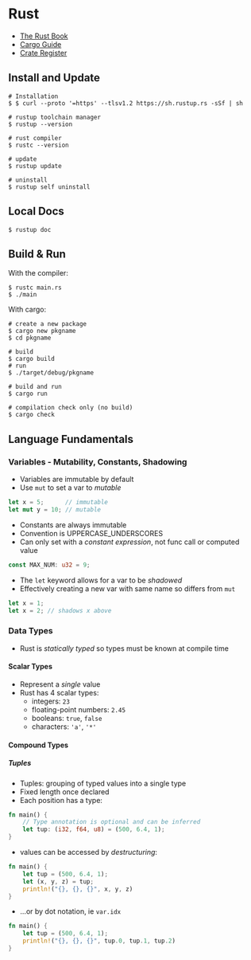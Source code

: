 # Rust

- [The Rust Book](https://doc.rust-lang.org/stable/book)
- [Cargo Guide](https://doc.rust-lang.org/cargo/guide/)
- [Crate Register](https://crates.io/)

## Install and Update

```script
# Installation
$ $ curl --proto '=https' --tlsv1.2 https://sh.rustup.rs -sSf | sh

# rustup toolchain manager
$ rustup --version

# rust compiler
$ rustc --version

# update
$ rustup update

# uninstall
$ rustup self uninstall
```

## Local Docs

```shell
$ rustup doc
```

## Build & Run

With the compiler:

```script
$ rustc main.rs
$ ./main
```

With cargo:

```script
# create a new package
$ cargo new pkgname
$ cd pkgname

# build
$ cargo build
# run
$ ./target/debug/pkgname

# build and run
$ cargo run

# compilation check only (no build)
$ cargo check
```

## Language Fundamentals

### Variables - Mutability, Constants, Shadowing

- Variables are immutable by default
- Use `mut` to set a var to _mutable_  

```rust
let x = 5;      // immutable
let mut y = 10; // mutable
```

- Constants are always immutable
- Convention is UPPERCASE_UNDERSCORES
- Can only set with a _constant expression_, not func call or computed value 

```rust
const MAX_NUM: u32 = 9;
```

- The `let` keyword allows for a var to be _shadowed_
- Effectively creating a new var with same name so differs from `mut`

```rust
let x = 1;
let x = 2; // shadows x above 
```

### Data Types

- Rust is _statically typed_ so types must be known at compile time

#### Scalar Types

- Represent a _single_ value
- Rust has 4 scalar types:
   - integers: `23`
   - floating-point numbers: `2.45`
   - booleans: `true`, `false`
   - characters: `'a'`, `'*'`
   
#### Compound Types

##### Tuples

- Tuples: grouping of typed values into a single type
- Fixed length once declared
- Each position has a type:

```rust
fn main() {
    // Type annotation is optional and can be inferred
    let tup: (i32, f64, u8) = (500, 6.4, 1);
}
```

- values can be accessed by _destructuring_:

```rust
fn main() {
    let tup = (500, 6.4, 1);
    let (x, y, z) = tup;
    println!("{}, {}, {}", x, y, z)
}
```

- ...or by dot notation, ie `var.idx`

```rust
fn main() {
    let tup = (500, 6.4, 1);
    println!("{}, {}, {}", tup.0, tup.1, tup.2)
}
```






